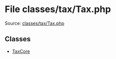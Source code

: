 File classes/tax/Tax.php
=========

Source: [classes/tax/Tax.php](https://github.com/PrestaShop/PrestaShop/blob/1.6.0.7/classes/tax/Tax.php)


Classes
-------

* [TaxCore](class.TaxCore.md)

